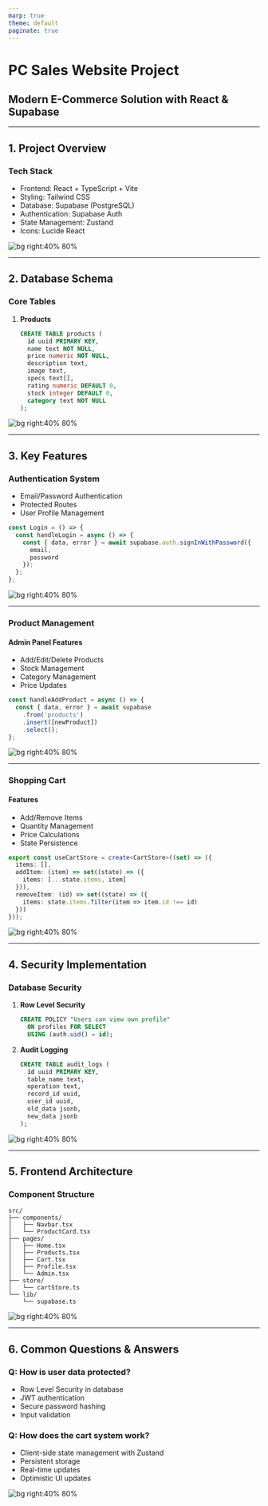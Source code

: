 ```yaml
---
marp: true
theme: default
paginate: true
---
```


# PC Sales Website Project
## Modern E-Commerce Solution with React & Supabase

---

## 1. Project Overview

### Tech Stack
- Frontend: React + TypeScript + Vite
- Styling: Tailwind CSS
- Database: Supabase (PostgreSQL)
- Authentication: Supabase Auth
- State Management: Zustand
- Icons: Lucide React

![bg right:40% 80%](https://images.unsplash.com/photo-1633356122544-f134324a6cee?auto=format&fit=crop&q=80&w=1000)

---

## 2. Database Schema

### Core Tables
1. **Products**
   ```sql
   CREATE TABLE products (
     id uuid PRIMARY KEY,
     name text NOT NULL,
     price numeric NOT NULL,
     description text,
     image text,
     specs text[],
     rating numeric DEFAULT 0,
     stock integer DEFAULT 0,
     category text NOT NULL
   );
   ```

![bg right:40% 80%](https://images.unsplash.com/photo-1558494949-ef010cbdcc31?auto=format&fit=crop&q=80&w=1000)

---

## 3. Key Features

### Authentication System
- Email/Password Authentication
- Protected Routes
- User Profile Management

```typescript
const Login = () => {
  const handleLogin = async () => {
    const { data, error } = await supabase.auth.signInWithPassword({
      email,
      password
    });
  };
};
```

![bg right:40% 80%](https://images.unsplash.com/photo-1560157368-946d9c8f7cb6?auto=format&fit=crop&q=80&w=1000)

---

### Product Management

#### Admin Panel Features
- Add/Edit/Delete Products
- Stock Management
- Category Management
- Price Updates

```typescript
const handleAddProduct = async () => {
  const { data, error } = await supabase
    .from('products')
    .insert([newProduct])
    .select();
};
```

![bg right:40% 80%](https://images.unsplash.com/photo-1460925895917-afdab827c52f?auto=format&fit=crop&q=80&w=1000)

---

### Shopping Cart

#### Features
- Add/Remove Items
- Quantity Management
- Price Calculations
- State Persistence

```typescript
export const useCartStore = create<CartStore>((set) => ({
  items: [],
  addItem: (item) => set((state) => ({
    items: [...state.items, item]
  })),
  removeItem: (id) => set((state) => ({
    items: state.items.filter(item => item.id !== id)
  }))
}));
```

![bg right:40% 80%](https://images.unsplash.com/photo-1557821552-17105176677c?auto=format&fit=crop&q=80&w=1000)

---

## 4. Security Implementation

### Database Security
1. **Row Level Security**
   ```sql
   CREATE POLICY "Users can view own profile"
     ON profiles FOR SELECT
     USING (auth.uid() = id);
   ```

2. **Audit Logging**
   ```sql
   CREATE TABLE audit_logs (
     id uuid PRIMARY KEY,
     table_name text,
     operation text,
     record_id uuid,
     user_id uuid,
     old_data jsonb,
     new_data jsonb
   );
   ```

![bg right:40% 80%](https://images.unsplash.com/photo-1555949963-ff9fe0c870eb?auto=format&fit=crop&q=80&w=1000)

---

## 5. Frontend Architecture

### Component Structure
```
src/
├── components/
│   ├── Navbar.tsx
│   └── ProductCard.tsx
├── pages/
│   ├── Home.tsx
│   ├── Products.tsx
│   ├── Cart.tsx
│   ├── Profile.tsx
│   └── Admin.tsx
├── store/
│   └── cartStore.ts
└── lib/
    └── supabase.ts
```

![bg right:40% 80%](https://images.unsplash.com/photo-1507238691740-187a5b1d37b8?auto=format&fit=crop&q=80&w=1000)

---

## 6. Common Questions & Answers

### Q: How is user data protected?
- Row Level Security in database
- JWT authentication
- Secure password hashing
- Input validation

### Q: How does the cart system work?
- Client-side state management with Zustand
- Persistent storage
- Real-time updates
- Optimistic UI updates

![bg right:40% 80%](https://images.unsplash.com/photo-1571171637578-41bc2dd41cd2?auto=format&fit=crop&q=80&w=1000)